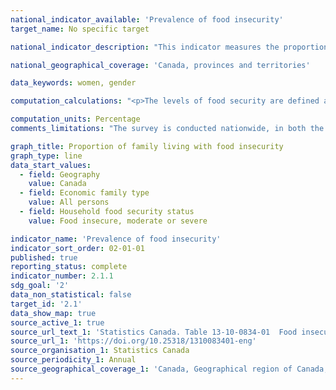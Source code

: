 ```yaml
---
national_indicator_available: 'Prevalence of food insecurity'
target_name: No specific target

national_indicator_description: "This indicator measures the proportion of families living with food insecurity."

national_geographical_coverage: 'Canada, provinces and territories'

data_keywords: women, gender

computation_calculations: "<p>The levels of food security are defined as: <br>1- Food secure: No indication of difficulty with income-related food access; <br>2- Marginally food insecure: Exactly one indication of difficulty with income-related food access; <br>3- Moderately food insecure: Indication of compromise in quality and/or quantity of food consumed; <br>4- Severely food insecure: Indication of reduced food intake and disrupted eating patterns.</p>"

computation_units: Percentage
comments_limitations: "The survey is conducted nationwide, in both the provinces and the territories. It covers all individuals in Canada, excluding persons living on reserves and other Indigenous settlements in the provinces, the institutionalized population, and households in extremely remote areas with very low population density. Overall, these exclusions amount to less than two percent of the population."

graph_title: Proportion of family living with food insecurity
graph_type: line
data_start_values:
  - field: Geography
    value: Canada
  - field: Economic family type
    value: All persons
  - field: Household food security status
    value: Food insecure, moderate or severe

indicator_name: 'Prevalence of food insecurity'
indicator_sort_order: 02-01-01
published: true
reporting_status: complete
indicator_number: 2.1.1
sdg_goal: '2'
data_non_statistical: false
target_id: '2.1'
data_show_map: true
source_active_1: true
source_url_text_1: 'Statistics Canada. Table 13-10-0834-01  Food insecurity by economic family type'
source_url_1: 'https://doi.org/10.25318/1310083401-eng'
source_organisation_1: Statistics Canada
source_periodicity_1: Annual
source_geographical_coverage_1: 'Canada, Geographical region of Canada, Province or territory'
---
```

